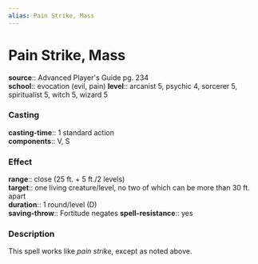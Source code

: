 ```yaml
---
alias: Pain Strike, Mass
---
```


# Pain Strike, Mass 

**source**:: Advanced Player's Guide pg. 234  
**school**:: evocation (evil, pain)
**level**:: arcanist 5, psychic 4, sorcerer 5, spiritualist 5, witch 5, wizard 5

### Casting 

**casting-time**:: 1 standard action  
**components**:: V, S

### Effect 

**range**:: close (25 ft. + 5 ft./2 levels)  
**target**:: one living creature/level, no two of which can be more than 30 ft. apart  
**duration**:: 1 round/level (D)  
**saving-throw**:: Fortitude negates
**spell-resistance**:: yes

### Description 

This spell works like *pain strike*, except as noted above.
